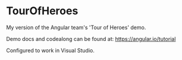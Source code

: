 # TourOfHeroes
My version of the Angular team's 'Tour of Heroes' demo.

Demo docs and codealong can be found at:
https://angular.io/tutorial

Configured to work in Visual Studio.
